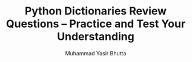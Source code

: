 ---
layout: review-questions
title: "Python Dictionaries Review Questions – Practice and Test Your Understanding"
description: Review and test your knowledge of Python dictionaries with comprehensive questions and answers. Practice key concepts like key-value pairs, dictionary methods, and data manipulation to strengthen your Python programming skills. Ideal for beginners and students preparing for exams or interviews.
keywords: Python dictionaries review questions, Python dictionaries practice, Python dictionary methods, Python key-value pairs, Python programming review, Python dictionary exercises, beginner Python dictionaries, Python coding practice, Python interview questions, Python data
author: "Muhammad Yasir Bhutta"
toc: toc/python.html
course: python
topic: dictionaries
prev: /python/docs/lists/practice-and-progress/mini-projects-lists.html
next: /python/docs/functions.html
show_practice_progress: true
show_mini_project: null
show_toc: true
breadcrumb:
  - title: Home
    url: /
  - title: python
    url: /python/
  - title: Dictionaries
    url: /python/docs/dictionaries/
---